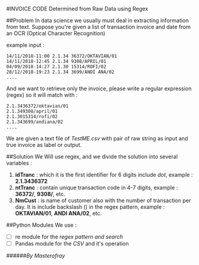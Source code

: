 #INVOICE CODE Determined from Raw Data using Regex

##Problem
In data science we usually must deal in extracting information from text. Suppose you're given a list of transaction invoice and date from an OCR (Optical Character Recognition)

example input :
```
14/11/2018-11:00 2.1.34 36372/OKTAVIAN/01
14/11/2018-12:45 2.1.34 9308/APRIL/01
04/09/2018-14:27 2.1.30 15314/ROFI/02
28/12/2018-19:23 2.1.34 3699/ANDI ANA/02
....
```

And we want to retrieve only the invoice, please write a regular expression (regex) so it will match with :
```
2.1.3436372/oktavian/01
2.1.349308/april/01
2.1.3015314/rofi/02
2.1.343699/andiana/02
....
```

We are given a text file of _TestME.csv_ with pair of raw string as input and true invoice as label or output.

##Solution
We Will use regex, and we divide the solution into several variables :
1. **idTranc** : which it is the first identifier for 6 digits include _dot_, example : **2.1.3436372**
2. **ntTranc** : contain unique transaction code in 4-7 digits, example : **36372/**, **9308/**, etc.
3. **NmCust** : is name of customer also with the number of transaction per day. It is include backslash (\) in the regex pattern, example : **OKTAVIAN/01**, **ANDI ANA/02**, etc.

##Python Modules
We use :
- [ ] re module for the _regex pattern and search_
- [ ] Pandas module for the *CSV* and it's operation

######*By Masterofray*